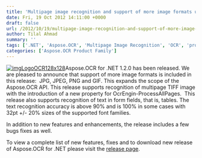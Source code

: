 ```yaml
---
title: 'Multipage image recognition and support of more image formats using Aspose.OCR for .NET 1.2.0'
date: Fri, 19 Oct 2012 14:11:00 +0000
draft: false
url: /2012/10/19/multipage-image-recognition-and-support-of-more-image-formats-using-aspose.ocr-for-.net-v1.2.0/
author: Tilal Ahmad
summary: ''
tags: ['.NET', 'Aspose.OCR', 'Multipage Image Recognition', 'OCR', 'product release']
categories: ['Aspose.OCR Product Family']
---
```


[![][1]](https://blog.aspose.com/wp-content/uploads/sites/2/2012/10/imgLogoOCR128x128.png)Aspose.OCR for .NET 1.2.0 has been released. We are pleased to announce that support of more image formats is included in this release:  JPG, JPEG, PNG and GIF. This expands the scope of the Aspose.OCR API. This release supports recognition of multipage TIFF image with the introduction of a new property for OcrEngin-ProcessAllPages.  This release also supports recognition of text in form fields, that is, tables. The text recognition accuracy is above 90% and is 100% in some cases with 32pt +/- 20% sizes of the supported font families.

In addition to new features and enhancements, the release includes a few bugs fixes as well.

To view a complete list of new features, fixes and to download new release of Aspose.OCR for .NET please visit the [release page][2].




[1]: https://blog.aspose.com/wp-content/uploads/sites/2/2012/10/imgLogoOCR128x128.png "imgLogoOCR128x128"
[2]: http://www.aspose.com/community/files/51/.net-components/aspose.ocr_for_.net/entry419481.aspx




